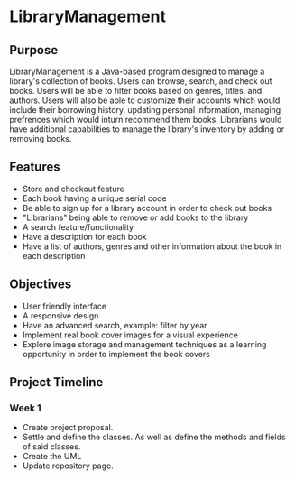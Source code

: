 # LibraryManagement
## Purpose
LibraryManagement is a Java-based program designed to manage a library's collection of books. Users can browse, search, and check out books. Users will be able to filter books based on genres, titles, and authors. Users will also be able to customize their accounts which would include their borrowing history, updating personal information, managing prefrences which would inturn recommend them books. Librarians would have additional capabilities to manage the library's inventory by adding or removing books.
## Features
* Store and checkout feature
* Each book having a unique serial code
* Be able to sign up for a library account in order to check out books
* "Librarians" being able to remove or add books to the library
* A search feature/functionality
* Have a description for each book
* Have a list of authors, genres and other information about the book in each description

## Objectives
* User friendly interface
* A responsive design
* Have an advanced search, example: filter by year
* Implement real book cover images for a visual experience
* Explore image storage and management techniques as a learning opportunity in order to implement the book covers

## Project Timeline
### Week 1
* Create project proposal.
* Settle and define the classes. As well as define the methods and fields of said classes.
* Create the UML
* Update repository page.
